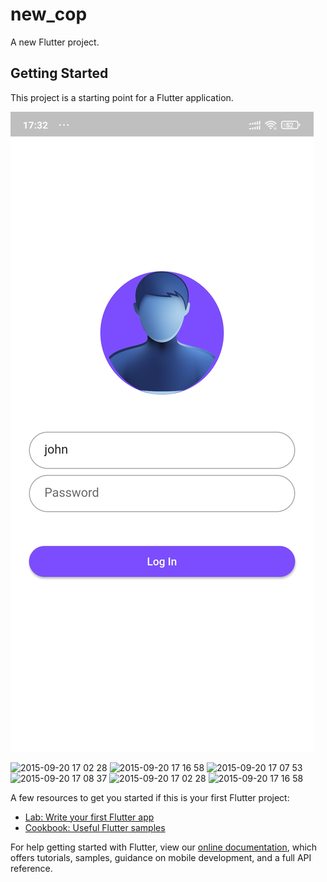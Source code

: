 # new_cop

A new Flutter project.

## Getting Started

This project is a starting point for a Flutter application.

![](cop_app/Screenshot_2021-08-10-17-32-08-088_com.example.new_cop.jpg)

![2015-09-20 17 02 28](https://cloud.githubusercontent.com/assets/4307137/10105283/251b6868-63ae-11e5-9918-b789d9d682ec.png)
![2015-09-20 17 16 58](https://cloud.githubusercontent.com/assets/4307137/10105290/2a183f3a-63ae-11e5-9380-50d9f6d8afd6.png)
![2015-09-20 17 07 53](https://cloud.githubusercontent.com/assets/4307137/10105284/26aa7ad4-63ae-11e5-88b7-bc523a095c9f.png)
![2015-09-20 17 08 37](https://cloud.githubusercontent.com/assets/4307137/10105288/28698fae-63ae-11e5-8ba7-a62360a8e8a7.png)
![2015-09-20 17 02 28](https://cloud.githubusercontent.com/assets/4307137/10105283/251b6868-63ae-11e5-9918-b789d9d682ec.png)
![2015-09-20 17 16 58](https://cloud.githubusercontent.com/assets/4307137/10105290/2a183f3a-63ae-11e5-9380-50d9f6d8afd6.png)
        

A few resources to get you started if this is your first Flutter project:

- [Lab: Write your first Flutter app](https://flutter.dev/docs/get-started/codelab)
- [Cookbook: Useful Flutter samples](https://flutter.dev/docs/cookbook)

For help getting started with Flutter, view our
[online documentation](https://flutter.dev/docs), which offers tutorials,
samples, guidance on mobile development, and a full API reference.
